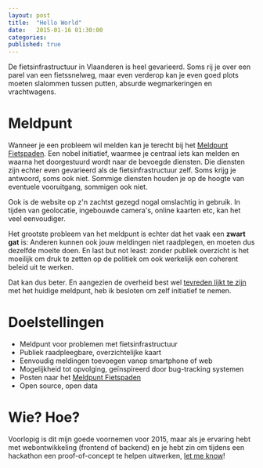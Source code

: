 ```yaml
---
layout: post
title:  "Hello World"
date:   2015-01-16 01:30:00
categories:
published: true
---
```


De fietsinfrastructuur in Vlaanderen is heel gevarieerd. Soms rij je over een parel van een fietssnelweg, maar even verderop kan je even goed plots moeten slalommen tussen putten, absurde wegmarkeringen en vrachtwagens.


# Meldpunt

Wanneer je een probleem wil melden kan je terecht bij het <a href="http://www.meldpuntfietspaden.be">Meldpunt Fietspaden</a>. Een nobel initiatief, waarmee je centraal iets kan melden en waarna het doorgestuurd wordt naar de bevoegde diensten. Die diensten zijn echter even gevarieerd als de fietsinfrastructuur zelf. Soms krijg je antwoord, soms ook niet. Sommige diensten houden je op de hoogte van eventuele vooruitgang, sommigen ook niet.

Ook is de website op z'n zachtst gezegd nogal omslachtig in gebruik. In tijden van geolocatie, ingebouwde camera's, online kaarten etc, kan het veel eenvoudiger.

Het grootste probleem van het meldpunt is echter dat het vaak een <strong>zwart gat</strong> is:  Anderen kunnen ook jouw meldingen niet raadplegen, en moeten dus dezelfde moeite doen. En last but not least: zonder publiek overzicht is het moeilijk om druk te zetten op de politiek om ook werkelijk een coherent beleid uit te werken.

Dat kan dus beter. En aangezien de overheid best wel <a href="http://www.n-va.be/persbericht/daling-meldingen-over-slechte-fietspaden-blijven-inzetten-op-onderhoud-fietspaden">tevreden lijkt te zijn</a> met het huidige meldpunt, heb ik besloten om zelf initiatief te nemen.


# Doelstellingen

- Meldpunt voor problemen met fietsinfrastructuur
- Publiek raadpleegbare, overzichtelijke kaart
- Eenvoudig meldingen toevoegen vanop smartphone of web
- Mogelijkheid tot opvolging, geïnspireerd door bug-tracking systemen
- Posten naar het <a href="http://www.meldpuntfietspaden.be">Meldpunt Fietspaden</a>
- Open source, open data


# Wie? Hoe?

Voorlopig is dit mijn goede voornemen voor 2015, maar als je ervaring hebt met webontwikkeling (frontend of backend) en je hebt zin om tijdens een hackathon een proof-of-concept te helpen uitwerken, <a href="http://twitter.com/lieven">let me know</a>!
